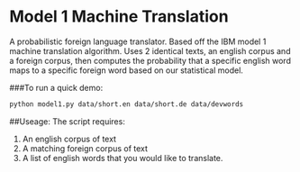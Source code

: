 Model 1 Machine Translation
===========================
A probabilistic foreign language translator. Based off the IBM model 1 machine translation algorithm. Uses 2 identical texts, an english corpus and a foreign corpus, then computes the probability that a specific english word maps to a specific foreign word based on our statistical model.


###To run a quick demo:
```bash
python model1.py data/short.en data/short.de data/devwords 
```


##Useage:
The script requires: 
1. An english corpus of text
2. A matching foreign corpus of text
3. A list of english words that you would like to translate. 



